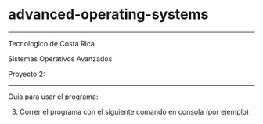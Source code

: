 # advanced-operating-systems

*****************************************************

Tecnologico de Costa Rica

Sistemas Operativos Avanzados

Proyecto 2:

*****************************************************


Guia para usar el programa:

	
3. Correr el programa con el siguiente comando en consola (por ejemplo):


